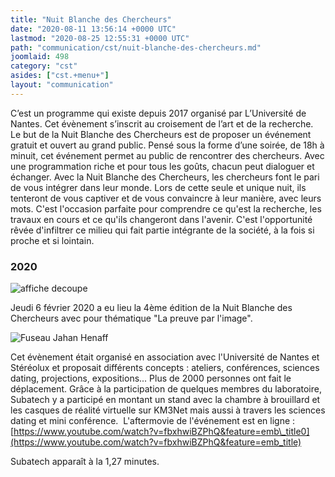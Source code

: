 ```yaml
---
title: "Nuit Blanche des Chercheurs"
date: "2020-08-11 13:56:14 +0000 UTC"
lastmod: "2020-08-25 12:55:31 +0000 UTC"
path: "communication/cst/nuit-blanche-des-chercheurs.md"
joomlaid: 498
category: "cst"
asides: ["cst.+menu+"]
layout: "communication"
---
```

C’est un programme qui existe depuis 2017 organisé par L’Université de Nantes. Cet évènement s’inscrit au croisement de l’art et de la recherche. Le but de la Nuit Blanche des Chercheurs est de proposer un événement gratuit et ouvert au grand public. Pensé sous la forme d’une soirée, de 18h à minuit, cet événement permet au public de rencontrer des chercheurs. Avec une programmation riche et pour tous les goûts, chacun peut dialoguer et échanger. Avec la Nuit Blanche des Chercheurs, les chercheurs font le pari de vous intégrer dans leur monde. Lors de cette seule et unique nuit, ils tenteront de vous captiver et de vous convaincre à leur manière, avec leurs mots. C'est l'occasion parfaite pour comprendre ce qu'est la recherche, les travaux en cours et ce qu'ils changeront dans l'avenir. C'est l'opportunité rêvée d'infiltrer ce milieu qui fait partie intégrante de la société, à la fois si proche et si lointain.

### 2020

![affiche decoupe](images/Communication/bibliotheque/affiche_decoupe.jpg)

Jeudi 6 février 2020 a eu lieu la 4ème édition de la Nuit Blanche des Chercheurs avec pour thématique "La preuve par l'image".

![Fuseau Jahan Henaff](images/Communication/bibliotheque/Fuseau_Jahan_Henaff.png)

Cet évènement était organisé en association avec l'Université de Nantes et Stéréolux et proposait différents concepts : ateliers, conférences, sciences dating, projections, expositions... Plus de 2000 personnes ont fait le déplacement. Grâce à la participation de quelques membres du laboratoire, Subatech y a participé en montant un stand avec la chambre à brouillard et les casques de réalité virtuelle sur KM3Net mais aussi à travers les sciences dating et mini conférence.  L'aftermovie de l'événement est en ligne : [https://www.youtube.com/watch?v=fbxhwiBZPhQ&feature=emb\_title0](https://www.youtube.com/watch?v=fbxhwiBZPhQ&feature=emb_title)

Subatech apparaît à la 1,27 minutes.
